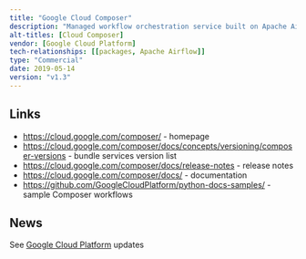 ```yaml
---
title: "Google Cloud Composer"
description: "Managed workflow orchestration service built on Apache Airflow that's designed for running data integration tasks on a repeated schedule. Implemented on a micro-service architecture, the Airflow database and web server are implemented on App Engine and access protected using Identify-Aware Proxy (an enterprise security model that enables employees to work from untrusted networks without the use of a VPN), while the scheduler, executor and worker nodes are implemented on Kubernetes Engine. Integrated with Cloud Storage for staging DAGs, plugins, data dependencies and Stackdriver for real-time logging and monitoring of Airflow service and workflow logs. Manageable via a web (Cloud Platform Console and Airflow web interfaces), command line interface (Cloud SDK) or an RPC and REST API. Allows custom Airflow plugins and Python dependencies from the Python Package Index to be installed. Priced an an hourly rate (charged per minute) based on the size of a Cloud Composer environment, which is in addition to any Kubernetes Engine, Compute Engine or Persistent Disk and network egress charges."
alt-titles: [Cloud Composer]
vendor: [Google Cloud Platform]
tech-relationships: [[packages, Apache Airflow]]
type: "Commercial"
date: 2019-05-14
version: "v1.3"
---
```

## Links

* <https://cloud.google.com/composer/> - homepage
* <https://cloud.google.com/composer/docs/concepts/versioning/composer-versions> - bundle services version list
* <https://cloud.google.com/composer/docs/release-notes> - release notes
* <https://cloud.google.com/composer/docs/> - documentation
* <https://github.com/GoogleCloudPlatform/python-docs-samples/> - sample Composer workflows

## News

See [Google Cloud Platform](/tech-vendors/google-cloud-platform/) updates